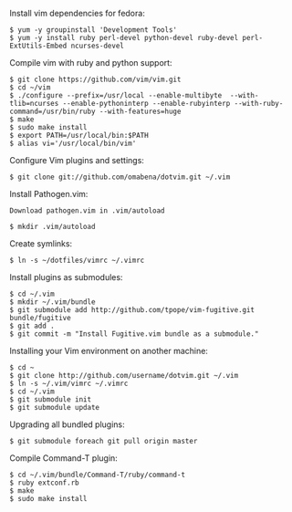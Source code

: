 Install vim dependencies for fedora:

    $ yum -y groupinstall 'Development Tools'
    $ yum -y install ruby perl-devel python-devel ruby-devel perl-ExtUtils-Embed ncurses-devel

Compile vim with ruby and python support:


    $ git clone https://github.com/vim/vim.git
    $ cd ~/vim
    $ ./configure --prefix=/usr/local --enable-multibyte  --with-tlib=ncurses --enable-pythoninterp --enable-rubyinterp --with-ruby-command=/usr/bin/ruby --with-features=huge
    $ make
    $ sudo make install 
    $ export PATH=/usr/local/bin:$PATH
    $ alias vi='/usr/local/bin/vim'


Configure Vim plugins and settings:

    $ git clone git://github.com/omabena/dotvim.git ~/.vim

Install Pathogen.vim:

    Download pathogen.vim in .vim/autoload

    $ mkdir .vim/autoload


Create symlinks:

    $ ln -s ~/dotfiles/vimrc ~/.vimrc


Install plugins as submodules: 

    $ cd ~/.vim
    $ mkdir ~/.vim/bundle
    $ git submodule add http://github.com/tpope/vim-fugitive.git bundle/fugitive
    $ git add .
    $ git commit -m "Install Fugitive.vim bundle as a submodule."

Installing your Vim environment on another machine:

    $ cd ~
    $ git clone http://github.com/username/dotvim.git ~/.vim
    $ ln -s ~/.vim/vimrc ~/.vimrc
    $ cd ~/.vim
    $ git submodule init
    $ git submodule update

Upgrading all bundled plugins:

    $ git submodule foreach git pull origin master


Compile Command-T plugin:

    $ cd ~/.vim/bundle/Command-T/ruby/command-t
    $ ruby extconf.rb 
    $ make
    $ sudo make install

    
    
